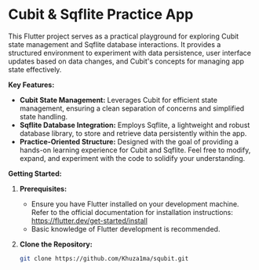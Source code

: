 # Cubit & Sqflite Practice App


This Flutter project serves as a practical playground for exploring Cubit state management and Sqflite database interactions. It provides a structured environment to experiment with data persistence, user interface updates based on data changes, and Cubit's concepts for managing app state effectively.

**Key Features:**

* **Cubit State Management:** Leverages Cubit for efficient state management, ensuring a clean separation of concerns and simplified state handling.
* **Sqflite Database Integration:** Employs Sqflite, a lightweight and robust database library, to store and retrieve data persistently within the app.
* **Practice-Oriented Structure:** Designed with the goal of providing a hands-on learning experience for Cubit and Sqflite. Feel free to modify, expand, and experiment with the code to solidify your understanding.

**Getting Started:**

1. **Prerequisites:**
    - Ensure you have Flutter installed on your development machine. Refer to the official documentation for installation instructions: https://flutter.dev/get-started/install
    - Basic knowledge of Flutter development is recommended.

2. **Clone the Repository:**
   ```bash
   git clone https://github.com/Khuza1ma/squbit.git